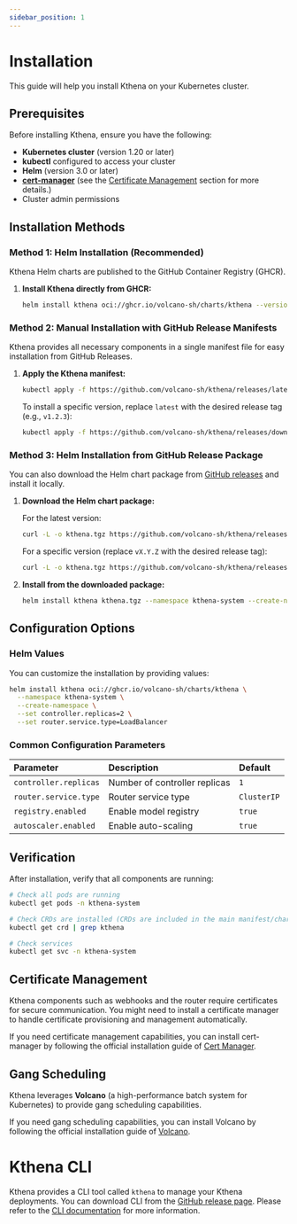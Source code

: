 ```yaml
---
sidebar_position: 1
---
```


# Installation

This guide will help you install Kthena on your Kubernetes cluster.

## Prerequisites

Before installing Kthena, ensure you have the following:

-   **Kubernetes cluster** (version 1.20 or later)
-   **kubectl** configured to access your cluster
-   **Helm** (version 3.0 or later)
-   **[cert-manager](https://cert-manager.io/docs/installation/)** (see the [Certificate Management](#certificate-management) section for more details.)
-   Cluster admin permissions

## Installation Methods

### Method 1: Helm Installation (Recommended)

Kthena Helm charts are published to the GitHub Container Registry (GHCR).

1.  **Install Kthena directly from GHCR:**

    ```bash
    helm install kthena oci://ghcr.io/volcano-sh/charts/kthena --version v0.1.0 --namespace kthena-system --create-namespace
    ```

### Method 2: Manual Installation with GitHub Release Manifests

Kthena provides all necessary components in a single manifest file for easy installation from GitHub Releases.

1.  **Apply the Kthena manifest:**

    ```bash
    kubectl apply -f https://github.com/volcano-sh/kthena/releases/latest/download/kthena-install.yaml
    ```

    To install a specific version, replace `latest` with the desired release tag (e.g., `v1.2.3`):

    ```bash
    kubectl apply -f https://github.com/volcano-sh/kthena/releases/download/vX.Y.Z/kthena-install.yaml
    ```

### Method 3: Helm Installation from GitHub Release Package

You can also download the Helm chart package from [GitHub releases](https://github.com/volcano-sh/kthena/releases) and install it locally.

1.  **Download the Helm chart package:**

    For the latest version:
    ```bash
    curl -L -o kthena.tgz https://github.com/volcano-sh/kthena/releases/latest/download/kthena.tgz
    ```

    For a specific version (replace `vX.Y.Z` with the desired release tag):
    ```bash
    curl -L -o kthena.tgz https://github.com/volcano-sh/kthena/releases/download/vX.Y.Z/kthena.tgz
    ```

2.  **Install from the downloaded package:**

    ```bash
    helm install kthena kthena.tgz --namespace kthena-system --create-namespace
    ```

## Configuration Options

### Helm Values

You can customize the installation by providing values:

```bash
helm install kthena oci://ghcr.io/volcano-sh/charts/kthena \
  --namespace kthena-system \
  --create-namespace \
  --set controller.replicas=2 \
  --set router.service.type=LoadBalancer
```

### Common Configuration Parameters

| Parameter | Description | Default |
| :------------------ | :---------------------------- | :-------- |
| `controller.replicas` | Number of controller replicas | `1` |
| `router.service.type` | Router service type | `ClusterIP` |
| `registry.enabled` | Enable model registry | `true` |
| `autoscaler.enabled` | Enable auto-scaling | `true` |

## Verification

After installation, verify that all components are running:

```bash
# Check all pods are running
kubectl get pods -n kthena-system

# Check CRDs are installed (CRDs are included in the main manifest/chart)
kubectl get crd | grep kthena

# Check services
kubectl get svc -n kthena-system
```

## Certificate Management

Kthena components such as webhooks and the router require certificates for secure communication. You might need to install a certificate manager to handle certificate provisioning and management automatically.

If you need certificate management capabilities, you can install cert-manager by following the official installation guide of [Cert Manager](https://cert-manager.io/docs/installation/).

## Gang Scheduling

Kthena leverages **Volcano** (a high-performance batch system for Kubernetes) to provide gang scheduling capabilities.

If you need gang scheduling capabilities, you can install Volcano by following the official installation guide of [Volcano](https://volcano.sh/en/docs/installation/).

# Kthena CLI
Kthena provides a CLI tool called `kthena` to manage your Kthena deployments. You can download CLI from the [GitHub release page](https://github.com/volcano-sh/kthena/releases/). Please refer to the [CLI documentation](../reference/cli/kthena.md) for more information.